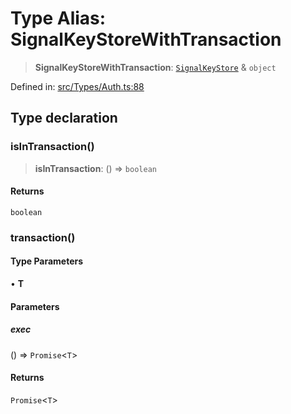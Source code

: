 # Type Alias: SignalKeyStoreWithTransaction

> **SignalKeyStoreWithTransaction**: [`SignalKeyStore`](SignalKeyStore.md) & `object`

Defined in: [src/Types/Auth.ts:88](https://github.com/Fokusdotid/Baileys/blob/e5a24e138f3b69cf124e0406999e537d5c9a6c18/src/Types/Auth.ts#L88)

## Type declaration

### isInTransaction()

> **isInTransaction**: () => `boolean`

#### Returns

`boolean`

### transaction()

#### Type Parameters

• **T**

#### Parameters

##### exec

() => `Promise`\<`T`\>

#### Returns

`Promise`\<`T`\>

